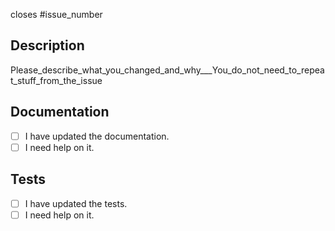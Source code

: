 closes #issue_number

## Description
Please_describe_what_you_changed_and_why___You_do_not_need_to_repeat_stuff_from_the_issue

## Documentation
- [ ] I have updated the documentation.
- [ ] I need help on it.

## Tests
- [ ] I have updated the tests.
- [ ] I need help on it.